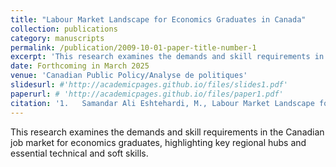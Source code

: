 ```yaml
---
title: "Labour Market Landscape for Economics Graduates in Canada"
collection: publications
category: manuscripts
permalink: /publication/2009-10-01-paper-title-number-1
excerpt: 'This research examines the demands and skill requirements in the Canadian job market for economics graduates, highlighting key regional hubs and essential technical and soft skills.'
date: Forthcoming in March 2025
venue: 'Canadian Public Policy/Analyse de politiques'
slidesurl: #'http://academicpages.github.io/files/slides1.pdf'
paperurl: # 'http://academicpages.github.io/files/paper1.pdf'
citation: '1.	Samandar Ali Eshtehardi, M., Labour Market Landscape for Economics Graduates in Canada; <i>Canadian Public Policy/Analyse de politiques</i>. Forthcomming, March 2025.'
---
```


This research examines the demands and skill requirements in the Canadian job market for economics graduates, highlighting key regional hubs and essential technical and soft skills.
